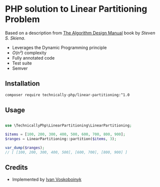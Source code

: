 # PHP solution to Linear Partitioning Problem 

Based on a description from [The Algorithm Design Manual](1) book by *Steven S. Skiena*.

* Leverages the Dynamic Programming principle
* *O(n²)* complexity
* Fully annotated code
* Test suite
* Semver

## Installation

```bash
composer require technically-php/linear-partitioning:^1.0
```

## Usage

```php

use \TechnicallyPhp\LinearPartitioning\LinearPartitioning;

$items = [100, 200, 300, 400, 500, 600, 700, 800, 900];
$ranges = LinearPartitioning::partition($items, 3);

var_dump($ranges);
// [ [100, 200, 300, 400, 500], [600, 700], [800, 900] ]

```

[1]: http://www.algorist.com/

## Credits

* Implemented by [Ivan Voskoboinyk](https://github.com/e1himself)
